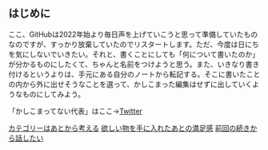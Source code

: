 ## はじめに

ここ、GitHubは2022年始より毎日声を上げていこうと思って準備していたものなのですが、すっかり放棄していたのでリスタートします。ただ、今度は日にちを気にしないでいきたい。それと、書くことにしても「何について書いたのか」が分かるものにしたくて、ちゃんと名前をつけようと思う。また、いきなり書き付けるというよりは、手元にある自分のノートから転記する。そこに書いたことの内から外に出せそうなことを選って、かしこまった編集はせずに出していくようなものにしてみよう。

「かしこまってない代表」はここ→[Twitter](https://twitter.com/hnymht)

[カテゴリーはあとから考える](カテゴリーはあとから考える.md)
[欲しい物を手に入れたあとの満足感](欲しい物を手に入れたあとの満足感.md)
[前回の続きから話したい](前回の続きから話したい.md)
